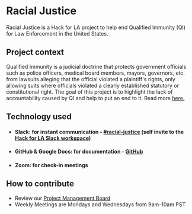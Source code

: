 # Racial Justice
Racial Justice is a Hack for LA project to help end Qualified Immunity (QI) for Law Enforcement in the United States.


## Project context

Qualified Immunity is a judicial doctrine that protects government officials such as police officers, medical board members, mayors, governors, etc. from lawsuits alleging that the official violated a plaintiff's rights, only allowing suits where officials violated a clearly established statutory or constitutional right. The goal of this project is to highlight the lack of accountability caused by QI and help to put an end to it. Read more [here.](https://docs.google.com/document/d/10hjsR7EjVpL-P18eCGjgLMKD5DtT1gwibnmHXzLTcSE/edit?ts=6013d2eb)


## Technology used

- #### Slack: for instant communication - [#racial-justice](https://hackforla.slack.com/archives/C01714H1Z0E) (self invite to the [Hack for LA Slack workspace](https://hackforla.org/slack))
- #### GitHub & Google Docs: for documentation - [GitHub](https://github.com/hackforla/racial-justice/projects)
- #### Zoom: for check-in meetings


## How to contribute

- Review our [Project Management Board](https://github.com/hackforla/racial-justice/projects/1)
- Weekly Meetings are Mondays and Wednesdays from 9am-10am PST

